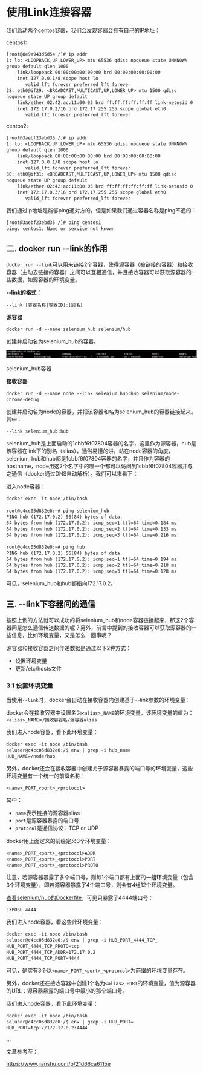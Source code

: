 # 使用Link连接容器

我们启动两个centos容器，我们会发现容器会拥有自己的IP地址：

centos1:

```shell
[root@8e9a943d5d54 /]# ip addr
1: lo: <LOOPBACK,UP,LOWER_UP> mtu 65536 qdisc noqueue state UNKNOWN group default qlen 1000
    link/loopback 00:00:00:00:00:00 brd 00:00:00:00:00:00
    inet 127.0.0.1/8 scope host lo
       valid_lft forever preferred_lft forever
28: eth0@if29: <BROADCAST,MULTICAST,UP,LOWER_UP> mtu 1500 qdisc noqueue state UP group default 
    link/ether 02:42:ac:11:00:02 brd ff:ff:ff:ff:ff:ff link-netnsid 0
    inet 172.17.0.2/16 brd 172.17.255.255 scope global eth0
       valid_lft forever preferred_lft forever
```

centos2:

```shell
[root@3aebf23ebd35 /]# ip addr
1: lo: <LOOPBACK,UP,LOWER_UP> mtu 65536 qdisc noqueue state UNKNOWN group default qlen 1000
    link/loopback 00:00:00:00:00:00 brd 00:00:00:00:00:00
    inet 127.0.0.1/8 scope host lo
       valid_lft forever preferred_lft forever
30: eth0@if31: <BROADCAST,MULTICAST,UP,LOWER_UP> mtu 1500 qdisc noqueue state UP group default 
    link/ether 02:42:ac:11:00:03 brd ff:ff:ff:ff:ff:ff link-netnsid 0
    inet 172.17.0.3/16 brd 172.17.255.255 scope global eth0
       valid_lft forever preferred_lft forever
```

我们通过ip地址是能够ping通对方的，但是如果我们通过容器名称是ping不通的：

```shell
[root@3aebf23ebd35 /]# ping centos1
ping: centos1: Name or service not known
```

## 二. docker run --link的作用

`docker run --link`可以用来链接2个容器，使得源容器（被链接的容器）和接收容器（主动去链接的容器）之间可以互相通信，并且接收容器可以获取源容器的一些数据，如源容器的环境变量。

**--link的格式：**

```shell
--link [容器名称|容器ID]:[别名]
```

**源容器**

```
docker run -d --name selenium_hub selenium/hub
```

创建并启动名为selenium_hub的容器。

![img](../images/7.png)

selenium_hub容器

**接收容器**

```shell
docker run -d --name node --link selenium_hub:hub selenium/node-chrome-debug
```

创建并启动名为node的容器，并把该容器和名为selenium_hub的容器链接起来。其中：

```shell
--link selenium_hub:hub
```

selenium_hub是上面启动的1cbbf6f07804容器的名字，这里作为源容器，hub是该容器在link下的别名（alias），通俗易懂的讲，站在node容器的角度，selenium_hub和hub都是1cbbf6f07804容器的名字，并且作为容器的hostname，node用这2个名字中的哪一个都可以访问到1cbbf6f07804容器并与之通信（docker通过DNS自动解析）。我们可以来看下：

进入node容器：

```
docker exec -it node /bin/bash

root@c4cc05d832e0:~# ping selenium_hub
PING hub (172.17.0.2) 56(84) bytes of data.
64 bytes from hub (172.17.0.2): icmp_seq=1 ttl=64 time=0.184 ms
64 bytes from hub (172.17.0.2): icmp_seq=2 ttl=64 time=0.133 ms
64 bytes from hub (172.17.0.2): icmp_seq=3 ttl=64 time=0.216 ms

root@c4cc05d832e0:~# ping hub
PING hub (172.17.0.2) 56(84) bytes of data.
64 bytes from hub (172.17.0.2): icmp_seq=1 ttl=64 time=0.194 ms
64 bytes from hub (172.17.0.2): icmp_seq=2 ttl=64 time=0.218 ms
64 bytes from hub (172.17.0.2): icmp_seq=3 ttl=64 time=0.128 ms
```

可见，selenium_hub和hub都指向172.17.0.2。

## 三. --link下容器间的通信

按照上例的方法就可以成功的将selenium_hub和node容器链接起来，那这2个容器间是怎么通信传送数据的呢？另外，前言中提到的接收容器可以获取源容器的一些信息，比如环境变量，又是怎么一回事呢？

源容器和接收容器之间传递数据是通过以下2种方式：

- 设置环境变量
- 更新/etc/hosts文件

### 3.1 设置环境变量

当使用`--link`时，docker会自动在接收容器内创建基于--link参数的环境变量：

docker会在接收容器中设置名为`<alias>_NAME`的环境变量，该环境变量的值为：
` <alias>_NAME`=`/接收容器名/源容器alias`

我们进入node容器，看下此环境变量：

```shell
docker exec -it node /bin/bash
seluser@c4cc05d832e0:/$ env | grep -i hub_name
HUB_NAME=/node/hub
```

另外，docker还会在接收容器中创建关于源容器暴露的端口号的环境变量，这些环境变量有一个统一的前缀名称：

```shell
<name>_PORT_<port>_<protocol>
```

其中：

- `name`表示链接的源容器alias
- `port`是源容器暴露的端口号
- `protocol`是通信协议：TCP or UDP

docker用上面定义的前缀定义3个环境变量：

```shell
<name>_PORT_<port>_<protocol>ADDR
<name>_PORT_<port>_<protocol>PORT
<name>_PORT_<port>_<protocol>PROTO
```

注意，若源容器暴露了多个端口号，则每1个端口都有上面的一组环境变量（包含3个环境变量），即若源容器暴露了4个端口号，则会有4组12个环境变量。

[查看selenium/hub的Dockerfile](https://link.jianshu.com/?t=https://github.com/SeleniumHQ/docker-selenium/blob/master/Hub/Dockerfile)，可见只暴露了4444端口号：

```shell
EXPOSE 4444
```

我们进入node容器，看这些此环境变量：

```shell
docker exec -it node /bin/bash
seluser@c4cc05d832e0:/$ env | grep -i HUB_PORT_4444_TCP_
HUB_PORT_4444_TCP_PROTO=tcp
HUB_PORT_4444_TCP_ADDR=172.17.0.2
HUB_PORT_4444_TCP_PORT=4444
```

可见，确实有3个以`<name>_PORT_<port>_<protocol>`为前缀的环境变量存在。

另外，docker还在接收容器中创建1个名为`<alias>_PORT`的环境变量，值为源容器的URL：源容器暴露的端口号中最小的那个端口号。

我们进入node容器，看下此环境变量：

```shell
docker exec -it node /bin/bash
seluser@c4cc05d832e0:/$ env | grep -i HUB_PORT=
HUB_PORT=tcp://172.17.0.2:4444
```

...

文章参考至：

https://www.jianshu.com/p/21d66ca6115e

